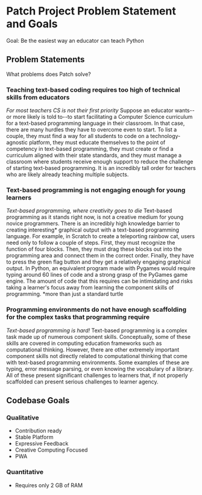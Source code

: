 # Patch Project Problem Statement and Goals
Goal: Be the easiest way an educator can teach Python
## Problem Statements
What problems does Patch solve?
### Teaching text-based coding requires too high of technical skills from educators
_For most teachers CS is not their first priority_
Suppose an educator wants--or more likely is told to--to start facilitating a Computer Science curriculum for a text-based programming language in their classroom. In that case, there are many hurdles they have to overcome even to start. To list a couple, they must find a way for all students to code on a technology-agnostic platform, they must educate themselves to the point of competency in text-based programming, they must create or find a curriculum aligned with their state standards, and they must manage a classroom where students receive enough support to reduce the challenge of starting text-based programming. It is an incredibly tall order for teachers who are likely already teaching multiple subjects.

### Text-based programming is not engaging enough for young learners
_Text-based programming, where creativity goes to die_
Text-based programming as it stands right now, is not a creative medium for young novice programmers. There is an incredibly high knowledge barrier to creating interesting* graphical output with a text-based programming language. For example, in Scratch to create a teleporting rainbow cat, users need only to follow a couple of steps. First, they must recognize the function of four blocks. Then, they must drag these blocks out into the programming area and connect them in the correct order. Finally, they have to press the green flag button and they get a relatively engaging graphical output. In Python, an equivalent program made with Pygames would require typing around 60 lines of code and a strong grasp of the PyGames game engine. The amount of code that this requires can be intimidating and risks taking a learner's focus away from learning the component skills of programming.
*more than just a standard turtle

### Programming environments do not have enough scaffolding for the complex tasks that programming require
_Text-based programming is hard!_
Text-based programming is a complex task made up of numerous component skills. Conceptually, some of these skills are covered in computing education frameworks such as computational thinking. However, there are other extremely important component skills not directly related to computational thinking that come with text-based programming environments. Some examples of these are typing, error message parsing, or even knowing the vocabulary of a library. All of these present significant challenges to learners that, if not properly scaffolded can present serious challenges to learner agency.

## Codebase Goals

### Qualitative

- Contribution ready
- Stable Platform
- Expressive Feedback
- Creative Computing Focused
- PWA

### Quantitative

- Requires only 2 GB of RAM
